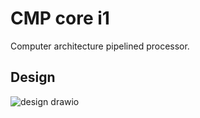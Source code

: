 # CMP core i1
 Computer architecture pipelined processor.

## Design

![design drawio](https://github.com/Taher2313/CMP-Core-i13/assets/126264845/2d98455a-6b4b-46ed-9097-382a1394f4bf)
